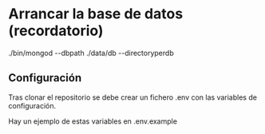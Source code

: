 # Arrancar la base de datos (recordatorio)

./bin/mongod --dbpath ./data/db --directoryperdb

## Configuración

Tras clonar el repositorio se debe crear un fichero .env con las variables de configuración.

Hay un ejemplo de estas variables en .env.example


